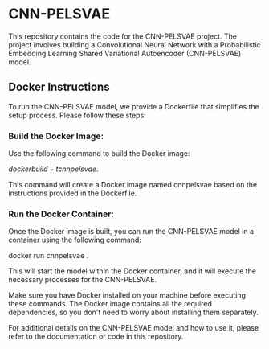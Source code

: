 # CNN-PELSVAE

This repository contains the code for the CNN-PELSVAE project. The project involves building a Convolutional Neural Network with a Probabilistic Embedding Learning Shared Variational Autoencoder (CNN-PELSVAE) model.
## Docker Instructions
To run the CNN-PELSVAE model, we provide a Dockerfile that simplifies the setup process. Please follow these steps:

### Build the Docker Image:
Use the following command to build the Docker image:

$docker build -t cnnpelsvae .$

This command will create a Docker image named cnnpelsvae based on the instructions provided in the Dockerfile.

### Run the Docker Container:

Once the Docker image is built, you can run the CNN-PELSVAE model in a container using the following command:

docker run cnnpelsvae .

This will start the model within the Docker container, and it will execute the necessary processes for the CNN-PELSVAE.

Make sure you have Docker installed on your machine before executing these commands. The Docker image contains all the required dependencies, so you don't need to worry about installing them separately.

For additional details on the CNN-PELSVAE model and how to use it, please refer to the documentation or code in this repository.
